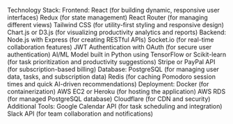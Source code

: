 Technology Stack:
Frontend:
React (for building dynamic, responsive user interfaces)
Redux (for state management)
React Router (for managing different views)
Tailwind CSS (for utility-first styling and responsive design)
Chart.js or D3.js (for visualizing productivity analytics and reports)
Backend:
Node.js with Express (for creating RESTful APIs)
Socket.io (for real-time collaboration features)
JWT Authentication with OAuth (for secure user authentication)
AI/ML Model built in Python using TensorFlow or Scikit-learn (for task prioritization and productivity suggestions)
Stripe or PayPal API (for subscription-based billing)
Database:
PostgreSQL (for managing user data, tasks, and subscription data)
Redis (for caching Pomodoro session times and quick AI-driven recommendations)
Deployment:
Docker (for containerization)
AWS EC2 or Heroku (for hosting the application)
AWS RDS (for managed PostgreSQL database)
Cloudflare (for CDN and security)
Additional Tools:
Google Calendar API (for task scheduling and integration)
Slack API (for team collaboration and notifications)
